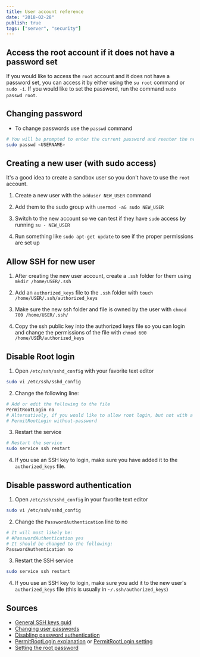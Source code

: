 ```yaml
---
title: User account reference
date: "2018-02-28"
publish: true
tags: ["server", "security"]
---
```


## Access the root account if it does not have a password set

If you would like to access the `root` account and it does not have a password set, you can access it by either using the `su root` command or `sudo -i`. If you would like to set the password, run the command `sudo passwd root`.

## Changing password

- To change passwords use the `passwd` command

```bash
# You will be prompted to enter the current password and reenter the new password twice
sudo passwd <USERNAME>
```

## Creating a new user (with sudo access)

It's a good idea to create a sandbox user so you don't have to use the `root` account.

1. Create a new user with the `adduser NEW_USER` command

2. Add them to the sudo group with `usermod -aG sudo NEW_USER`

3. Switch to the new account so we can test if they have `sudo` access by running `su - NEW_USER`

4. Run something like `sudo apt-get update` to see if the proper permissions are set up

## Allow SSH for new user

1. After creating the new user account, create a `.ssh` folder for them using `mkdir /home/USER/.ssh`

2. Add an `authorized_keys` file to the `.ssh` folder with `touch /home/USER/.ssh/authorized_keys`

3. Make sure the new ssh folder and file is owned by the user with `chmod 700 /home/USER/.ssh/`

4. Copy the ssh public key into the authorized keys file so you can login and change the permissions of the file with `chmod 600 /home/USER/authorized_keys`

## Disable Root login

1. Open `/etc/ssh/sshd_config` with your favorite text editor

```bash
sudo vi /etc/ssh/sshd_config
```

2. Change the following line:

```bash
# Add or edit the following to the file
PermitRootLogin no
# Alternatively, if you would like to allow root login, but not with a password set it to:
# PermitRootLogin without-password
```

3. Restart the service

```bash
# Restart the service
sudo service ssh restart
```

4. If you use an SSH key to login, make sure you have added it to the `authorized_keys` file.

## Disable password authentication

1. Open `/etc/ssh/sshd_config` in your favorite text editor

```bash
sudo vi /etc/ssh/sshd_config
```

2. Change the `PasswordAuthentication` line to no

```bash
# It will most likely be:
# #PasswordAuthentication yes
# It should be changed to the following:
PasswordAuthentication no
```

3. Restart the SSH service

```bash
sudo service ssh restart
```

4. If you use an SSH key to login, make sure you add it to the new user's `authorized_keys` file (this is usually in `~/.ssh/authorized_keys`)

## Sources

- [General SSH keys guid](https://help.ubuntu.com/community/SSH/OpenSSH/Keys)
- [Changing user passwords](https://www.tldp.org/LDP/lame/LAME/linux-admin-made-easy/changing-user-passwords.html)
- [Disabling password authentication](htptps://askubuntu.com/a/435620)
- [PermitRootLogin explanation](https://askubuntu.com/questions/449364/what-does-without-password-mean-in-sshd-config-file#449372) or [PermitRootLogin setting](https://serverfault.com/a/178087)
- [Setting the root password](https://askubuntu.com/a/364316)
